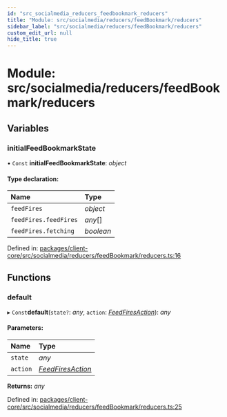 ```yaml
---
id: "src_socialmedia_reducers_feedbookmark_reducers"
title: "Module: src/socialmedia/reducers/feedBookmark/reducers"
sidebar_label: "src/socialmedia/reducers/feedBookmark/reducers"
custom_edit_url: null
hide_title: true
---
```


# Module: src/socialmedia/reducers/feedBookmark/reducers

## Variables

### initialFeedBookmarkState

• `Const` **initialFeedBookmarkState**: *object*

#### Type declaration:

Name | Type |
:------ | :------ |
`feedFires` | *object* |
`feedFires.feedFires` | *any*[] |
`feedFires.fetching` | *boolean* |

Defined in: [packages/client-core/src/socialmedia/reducers/feedBookmark/reducers.ts:16](https://github.com/xr3ngine/xr3ngine/blob/673ad6a5f/packages/client-core/src/socialmedia/reducers/feedBookmark/reducers.ts#L16)

## Functions

### default

▸ `Const`**default**(`state?`: *any*, `action`: [*FeedFiresAction*](src_socialmedia_reducers_feedfires_actions.md#feedfiresaction)): *any*

#### Parameters:

Name | Type |
:------ | :------ |
`state` | *any* |
`action` | [*FeedFiresAction*](src_socialmedia_reducers_feedfires_actions.md#feedfiresaction) |

**Returns:** *any*

Defined in: [packages/client-core/src/socialmedia/reducers/feedBookmark/reducers.ts:25](https://github.com/xr3ngine/xr3ngine/blob/673ad6a5f/packages/client-core/src/socialmedia/reducers/feedBookmark/reducers.ts#L25)
